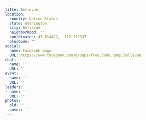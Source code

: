 ```yaml
---
title: Bellevue
location:
  country: United States
  state: Washington
  city: Bellevue
  neighborhood: ''
  coordinates: 47.614422, -122.192337
  plusCode: ''
social:
  name: Facebook page
  URL: https://www.facebook.com/groups/free.code.camp.bellevue
chat:
  name: ''
  URL: ''
event:
  name: ''
  URL: ''
leaders:
- name: ''
  URL: ''
photos:
  old: ''
  cover: ''
---
```

